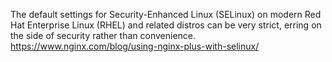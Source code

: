 The default settings for Security-Enhanced Linux (SELinux) on modern Red Hat Enterprise Linux (RHEL) and related distros can be very strict, erring on the side of security rather than convenience. 
https://www.nginx.com/blog/using-nginx-plus-with-selinux/